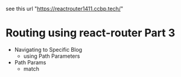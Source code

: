 see this url "https://reactrouter1411.ccbp.tech/"
# Routing using react-router Part 3

- Navigating to Specific Blog
  - using Path Parameters
- Path Params
  - match

